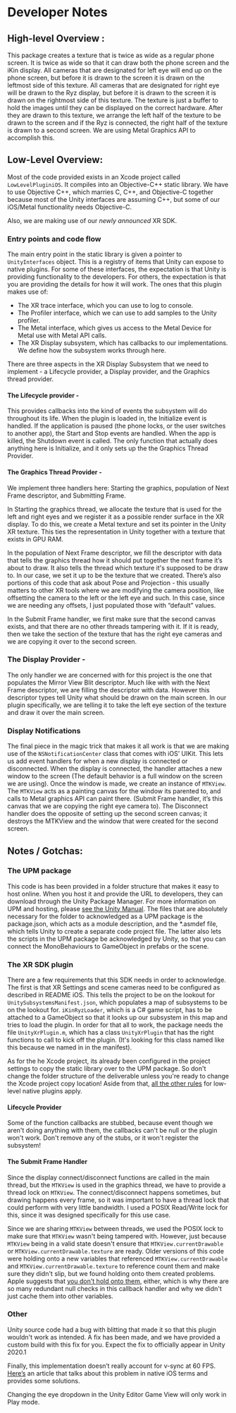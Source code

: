 # Developer Notes

## High-level Overview :
This package creates a texture that is twice as wide as a regular phone screen.
It is twice as wide so that it can draw both the phone screen and the iKin display.
All cameras that are designated for left eye will end up on the phone screen, but before it is drawn to the screen it is drawn on the leftmost side of this texture.
All cameras that are designated for right eye will be drawn to the Ryz display, but before it is drawn to the screen it is drawn on the rightmost side of this texture.
The texture is just a buffer to hold the images until they can be displayed on the correct hardware.
After they are drawn to this texture, we arrange the left half of the texture to be drawn to the screen and if the Ryz is connected, the right half of the texture is drawn to a second screen.
We are using Metal Graphics API to accomplish this.

## Low-Level Overview:
Most of the code provided exists in an Xcode project called `LowLevelPluginiOS`. It compiles into an Objective-C++ static library. We have to use Objective C++, which marries C, C++, and Objective-C together because most of the Unity interfaces are assuming C++, but some of our iOS/Metal functionality needs Objective-C.

Also, we are making use of our *newly announced* XR SDK.

### Entry points and code flow
The main entry point in the static library is given a pointer to `UnityInterfaces` object. This is a registry of items that Unity can expose to native plugins. For some of these interfaces, the expectation is that Unity is providing functionality to the developers. For others, the expectation is that you are providing the details for how it will work.
The ones that this plugin makes use of:
- The XR trace interface, which you can use to log to console.
- The Profiler interface, which we can use to add samples to the Unity profiler.
- The Metal interface, which gives us access to the Metal Device for Metal use with Metal API calls.
- The XR Display subsystem, which has callbacks to our implementations. We define how the subsystem works through here.

There are three aspects in the XR Display Subsystem that we need to implement - a Lifecycle provider, a Display provider, and the Graphics thread provider.

#### The Lifecycle provider -
This provides callbacks into the kind of events the subsystem will do throughout its life. When the plugin is loaded in, the Initialize event is handled. If the application is paused (the phone locks, or the user switches to another app), the Start and Stop events are handled. When the app is killed, the Shutdown event is called. The only function that actually does anything here is Initialize, and it only sets up the the Graphics Thread Provider.

#### The Graphics Thread Provider -
We implement three handlers here: Starting the graphics, population of Next Frame descriptor, and Submitting Frame.

In Starting the graphics thread, we allocate the texture that is used for the left and right eyes and we register it as a possible render surface in the XR display. To do this, we create a Metal texture and set its pointer in the Unity XR texture. This ties the representation in Unity together with a texture that exists in GPU RAM.

In the population of Next Frame descriptor, we fill the descriptor with data that tells the graphics thread how it should put together the next frame it’s about to draw. It also tells the thread which texture it's supposed to be draw to. In our case, we set it up to be the texture that we created. There’s also portions of this code that ask about Pose and Projection - this usually matters to other XR tools where we are modifying the camera position, like offsetting the camera to the left or the left eye and such. In this case, since we are needing any offsets, I just populated those with “default” values.

In the Submit Frame handler, we first make sure that the second canvas exists, and that there are no other threads tampering with it. If it is ready, then we take the section of the texture that has the right eye cameras and we are copying it over to the second screen.

### The Display Provider - 
The only handler we are concerned with for this project is the one that populates the Mirror View Blit descriptor. Much like with with the Next Frame descriptor, we are filling the descriptor with data. However this descriptor types tell Unity what should be drawn on the main screen. In our plugin specifically, we are telling it to take the left eye section of the texture and draw it over the main screen.

### Display Notifications
The final piece in the magic trick that makes it all work is that we are making use of the `NSNotificationCenter` class that comes with iOS’ UIKit. This lets us add event handlers for when a new display is connected or disconnected. When the display is connected, the handler attaches a new window to the screen (The default behavior is a full window on the screen we are using). Once the window is made, we create an instance of `MTKView`. The `MTKView` acts as a painting canvas for the window its parented to, and calls to Metal graphics API can paint there. (Submit Frame handler, it’s this canvas that we are copying the right eye camera to). The Disconnect handler does the opposite of setting up the second screen canvas; it destroys the MTKView and the window that were created for the second screen.

## Notes / Gotchas:
### The UPM package
This code is has been provided in a folder structure that makes it easy to host online. When you host it and provide the URL to developers, they can download through the Unity Package Manager. For more information on UPM and hosting, please [see the Unity Manual](https://docs.unity3d.com/Packages/com.unity.package-manager-ui@1.8/manual/index.html). The files that are absolutely necessary for the folder to acknowledged as a UPM package is the package.json, which acts as a module description, and the *.asmdef file, which tells Unity to create a separate code project file. The latter also lets the scripts in the UPM package be acknowledged by Unity, so that you can connect the MonoBehaviours to GameObject in prefabs or the scene.

### The XR SDK plugin
There are a few requirements that this SDK needs in order to acknowledge. The first is that XR Settings and scene cameras need to be configured as described in README iOS. This tells the project to be on the lookout for `UnitySubsystemsManifest.json`, which populates a map of subsystems to be on the lookout for. `iKinRyzLoader`, which is a C# game script, has to be attached to a GameObject so that it looks up our subsystem in this map and tries to load the plugin. In order for that all to work, the package needs the file `UnityXrPlugin.m`, which has a class `UnityXrPlugin` that has the right functions to call to kick off the plugin. (It's looking for this class named like this because we named in in the manifest).

As for the he Xcode project, its already been configured in the project settings to copy the static library over to the UPM package. So don't change the folder structure of the deliverable unless you're ready to change the Xcode project copy location! Aside from that, [all the other rules](https://docs.unity3d.com/Manual/NativePluginInterface.html) for low-level native plugins apply.

#### Lifecycle Provider
Some of the function callbacks are stubbed, because event though we aren't doing anything with them, the callbacks can't be null or the plugin won't work. Don't remove any of the stubs, or it won't register the subsystem!

#### The Submit Frame Handler
Since the display connect/disconnect functions are called in the main thread, but the `MTKView` is used in the graphics thread, we have to provide a thread lock on `MTKView`. The connect/disconnect happens sometimes, but drawing happens every frame, so it was important to have a thread lock that could perform with very little bandwidth. I used a POSIX Read/Write lock for this, since it was designed specifically for this use case.

Since we are sharing `MTKView` between threads, we used the POSIX lock to make sure that `MTKView` wasn't being tampered with. However, just because `MTKView` being in a valid state doesn't ensure that `MTKView.currentDrawable` or  `MTKView.currentDrawable.texture` are ready. Older versions of this code were holding onto a new variables that referenced `MTKView.currentDrawable` and `MTKView.currentDrawable.texture` to reference count them and make sure they didn't slip, but we found holding onto them created problems. Apple suggests that [you don't hold onto them](https://developer.apple.com/library/archive/documentation/3DDrawing/Conceptual/MTLBestPracticesGuide/Drawables.html), either, which is why there are so many redundant null checks in this callback handler and why we didn't just cache them into other variables.

### Other
Unity source code had a bug with blitting that made it so that this plugin wouldn't work as intended. A fix has been made, and we have provided a custom build with this fix for you. Expect the fix to officially appear in Unity 2020.1

Finally, this implementation doesn’t really account for v-sync at 60 FPS. [Here’s](https://www.gamasutra.com/blogs/KwasiMensah/20110211/88949/Game_Loops_on_IOS.php) an article that talks about this problem in native iOS terms and provides some solutions.

Changing the eye dropdown in the Unity Editor Game View will only work in Play mode.
